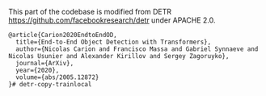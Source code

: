 This part of the codebase is modified from DETR https://github.com/facebookresearch/detr under APACHE 2.0.

    @article{Carion2020EndtoEndOD,
      title={End-to-End Object Detection with Transformers},
      author={Nicolas Carion and Francisco Massa and Gabriel Synnaeve and Nicolas Usunier and Alexander Kirillov and Sergey Zagoruyko},
      journal={ArXiv},
      year={2020},
      volume={abs/2005.12872}
    }# detr-copy-trainlocal
